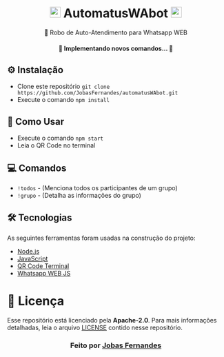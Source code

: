 <h1 align="center"><img width="25px" src="https://camo.githubusercontent.com/9cdad3cea00b1d3142a74eba001d37b41dca6042a2f38b4adbbf0cc8c2b56286/68747470733a2f2f63646e2e69636f6e2d69636f6e732e636f6d2f69636f6e73322f3337332f504e472f39362f57686174736170705f33373232392e706e67"/> AutomatusWAbot <img width="25px" src="https://camo.githubusercontent.com/9cdad3cea00b1d3142a74eba001d37b41dca6042a2f38b4adbbf0cc8c2b56286/68747470733a2f2f63646e2e69636f6e2d69636f6e732e636f6d2f69636f6e73322f3337332f504e472f39362f57686174736170705f33373232392e706e67"/></a>
</h1>
<p align="center">🚀 Robo de Auto-Atendimento para Whatsapp WEB</p>

<h4 align="center"> 
	🚧  Implementando novos comandos...  🚧
</h4>


## :gear: Instalação

- Clone este repositório
```git clone https://github.com/JobasFernandes/automatusWAbot.git```
- Execute o comando ```npm install```

## :rocket: Como Usar

- Execute o comando ```npm start```
- Leia o QR Code no terminal

## :computer: Comandos

- ```!todos``` - (Menciona todos os participantes de um grupo)
- ```!grupo``` - (Detalha as informações do grupo)

## 🛠 Tecnologias

As seguintes ferramentas foram usadas na construção do projeto:

- [Node.js](https://nodejs.org/en/)
- [JavaScript](https://developer.mozilla.org/pt-BR/docs/Web/JavaScript/)
- [QR Code Terminal](https://github.com/gtanner/qrcode-terminal/)
- [Whatsapp WEB JS](https://github.com/pedroslopez/whatsapp-web.js/)

# **:page_with_curl: Licença**

Esse repositório está licenciado pela **Apache-2.0**. Para mais informações detalhadas, leia o arquivo [LICENSE](./LICENSE) contido nesse repositório. 

<h3 align="center">
Feito por <a href="https://github.com/JobasFernandes">Jobas Fernandes</a>
</h3>
